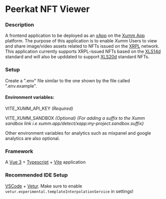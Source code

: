 # Peerkat NFT Viewer

### Description

A frontend application to be deployed as an [xApp](https://xumm.readme.io/docs/what-are-xapps) on the [Xumm App](https://xumm.app/) platform. The purpose of this application is to enable *Xumm* Users to view and share image/video assets related to NFTs issued on the [XRPL](https://xrpl.org/index.html) network. This application currently supports XRPL-issued NFTs based on the [XLS14d](https://github.com/XRPLF/XRPL-Standards/discussions/30) standard and will also be upddated to support [XLS20d](https://github.com/XRPLF/XRPL-Standards/discussions/46) standard NFTs.


### Setup

Create a ".env" file similar to the one shown by the file called ".env.example". 

#### Environment variables:

VITE_XUMM_API_KEY *(Required)*

VITE_XUMM_SANDBOX *(Optional)* *{For adding a suffix to the Xumm sandbox link i.e xumm.app/detect/xapp:my-project.sandbox.suffix}*

Other environment variables for analytics such as mixpanel and google analytics are also optional.


### Framework

A [Vue 3](https://v3.vuejs.org/) + [Typescript](https://www.typescriptlang.org/) + [Vite](https://vitejs.dev/) application


### Recommended IDE Setup

[VSCode](https://code.visualstudio.com/) + [Vetur](https://marketplace.visualstudio.com/items?itemName=octref.vetur). Make sure to enable `vetur.experimental.templateInterpolationService` in settings!
